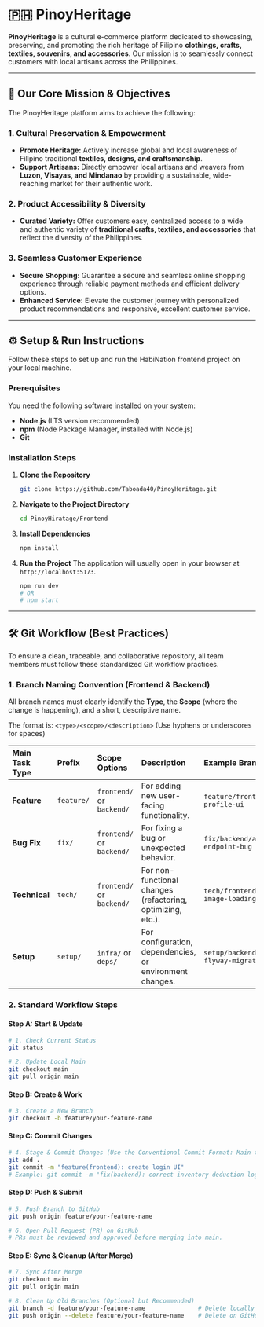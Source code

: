 # 🇵🇭 PinoyHeritage

**PinoyHeritage** is a cultural e-commerce platform dedicated to showcasing, preserving, and promoting the rich heritage of Filipino **clothings, crafts, textiles, souvenirs, and accessories**. Our mission is to seamlessly connect customers with local artisans across the Philippines.

---

## 🎯 Our Core Mission & Objectives

The PinoyHeritage platform aims to achieve the following:

### 1. **Cultural Preservation & Empowerment**
* **Promote Heritage:** Actively increase global and local awareness of Filipino traditional **textiles, designs, and craftsmanship**.
* **Support Artisans:** Directly empower local artisans and weavers from **Luzon, Visayas, and Mindanao** by providing a sustainable, wide-reaching market for their authentic work.

### 2. **Product Accessibility & Diversity**
* **Curated Variety:** Offer customers easy, centralized access to a wide and authentic variety of **traditional crafts, textiles, and accessories** that reflect the diversity of the Philippines.

### 3. **Seamless Customer Experience**
* **Secure Shopping:** Guarantee a secure and seamless online shopping experience through reliable payment methods and efficient delivery options.
* **Enhanced Service:** Elevate the customer journey with personalized product recommendations and responsive, excellent customer service.

---

## ⚙️ Setup & Run Instructions

Follow these steps to set up and run the HabiNation frontend project on your local machine.

### Prerequisites

You need the following software installed on your system:

* **Node.js** (LTS version recommended)
* **npm** (Node Package Manager, installed with Node.js)
* **Git**

### Installation Steps

1.  **Clone the Repository**
    ```bash
    git clone https://github.com/Taboada40/PinoyHeritage.git
    ```

2.  **Navigate to the Project Directory**
    ```bash
    cd PinoyHiratage/Frontend  
    ```

3.  **Install Dependencies**
    ```bash
    npm install
    ```

4.  **Run the Project**
    The application will usually open in your browser at `http://localhost:5173`.
    ```bash
    npm run dev
    # OR
    # npm start
    ```

---

## 🛠 Git Workflow (Best Practices)

To ensure a clean, traceable, and collaborative repository, all team members must follow these standardized Git workflow practices.

### 1. Branch Naming Convention (Frontend & Backend)

All branch names must clearly identify the **Type**, the **Scope** (where the change is happening), and a short, descriptive name.

The format is: `<type>/<scope>/<description>` (Use hyphens or underscores for spaces)

| Main Task Type | Prefix | Scope Options | Description | Example Branch Name |
| :--- | :--- | :--- | :--- | :--- |
| **Feature** | `feature/` | `frontend/` or `backend/` | For adding new user-facing functionality. | `feature/frontend/user-profile-ui` |
| **Bug Fix** | `fix/` | `frontend/` or `backend/` | For fixing a bug or unexpected behavior. | `fix/backend/auth-endpoint-bug` |
| **Technical** | `tech/` | `frontend/` or `backend/` | For non-functional changes (refactoring, optimizing, etc.). | `tech/frontend/optimize-image-loading` |
| **Setup** | `setup/` | `infra/` or `deps/` | For configuration, dependencies, or environment changes. | `setup/backend/add-flyway-migration` |

### 2. Standard Workflow Steps 

#### **Step A: Start & Update**

```bash
# 1. Check Current Status
git status

# 2. Update Local Main
git checkout main
git pull origin main
```

#### **Step B: Create & Work**

```bash
# 3. Create a New Branch
git checkout -b feature/your-feature-name 
```

#### Step C: Commit Changes

```bash
# 4. Stage & Commit Changes (Use the Conventional Commit Format: Main task(scope): short description)
git add .
git commit -m "feature(frontend): create login UI" 
# Example: git commit -m "fix(backend): correct inventory deduction logic"
```

#### **Step D: Push & Submit**

```bash
# 5. Push Branch to GitHub
git push origin feature/your-feature-name

# 6. Open Pull Request (PR) on GitHub
# PRs must be reviewed and approved before merging into main.
```

#### **Step E: Sync & Cleanup (After Merge)**

```bash
# 7. Sync After Merge
git checkout main
git pull origin main

# 8. Clean Up Old Branches (Optional but Recommended)
git branch -d feature/your-feature-name               # Delete locally
git push origin --delete feature/your-feature-name    # Delete on GitHub
```

